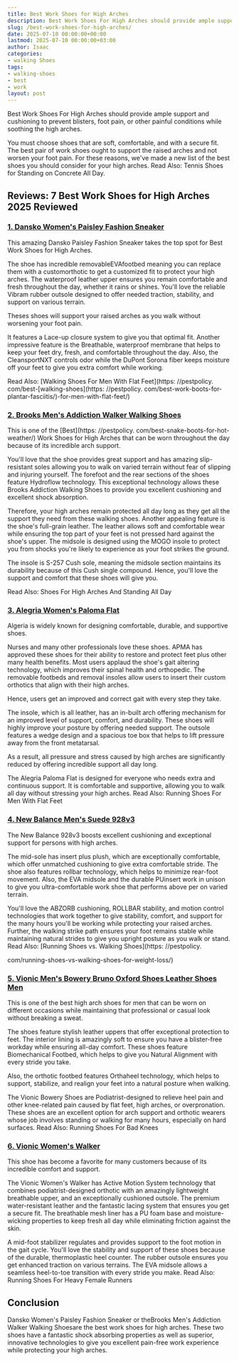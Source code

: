 ```yaml
---
title: Best Work Shoes for High Arches
description: Best Work Shoes For High Arches should provide ample support and cushioning to prevent blisters, foot pain, or other painful conditions while soothing the...
slug: /best-work-shoes-for-high-arches/
date: 2025-07-10 00:00:00+00:00
lastmod: 2025-07-10 00:00:00+03:00
author: Isaac
categories:
- walking Shoes
tags:
- walking-shoes
- best
- work
layout: post
---
```


Best Work Shoes For High Arches should provide ample support and cushioning to prevent blisters, foot pain, or other painful conditions while soothing the high arches.

You must choose shoes that are soft, comfortable, and with a secure fit. The best pair of work shoes ought to support the raised arches and not worsen your foot pain. For these reasons, we've made a new list of the best shoes you should consider for your high arches. Read Also: Tennis Shoes for Standing on Concrete All Day.

##  Reviews: 7 Best Work Shoes for High Arches 2025 Reviewed

###  [1. Dansko Women's Paisley Fashion Sneaker](https://www.amazon.com/dp/B01BF3WUP8/?tag=p-policy-20)

This amazing Dansko Paisley Fashion Sneaker takes the top spot for Best Work Shoes for High Arches.

The shoe has incredible removableEVAfootbed meaning you can replace them with a customorthotic to get a customized fit to protect your high arches. The waterproof leather upper ensures you remain comfortable and fresh throughout the day, whether it rains or shines. You'll love the reliable Vibram rubber outsole designed to offer needed traction, stability, and support on various terrain.

Theses shoes will support your raised arches as you walk without worsening your foot pain.

It features a Lace-up closure system to give you that optimal fit. Another impressive feature is the Breathable, waterproof membrane that helps to keep your feet dry, fresh, and comfortable throughout the day. Also, the CleansportNXT controls odor while the DuPont Sorona fiber keeps moisture off your feet to give you extra comfort while working.

Read Also: [Walking Shoes For Men With Flat Feet](https: //pestpolicy. com/best-[walking-shoes](https: //pestpolicy. com/best-work-boots-for-plantar-fasciitis/)-for-men-with-flat-feet/)

###  [2. Brooks Men's Addiction Walker Walking Shoes](https://www.amazon.com/Brooks-Addiction-Walker-Walking-Shoes/dp/B0012HR2I8/ref=as_li_ss_tl?ie=UTF8&linkCode=ll1&tag=p-policy-20&linkId=82d5697b4b005aa417fc084385eb036b&language=en_US)

This is one of the [Best](https: //pestpolicy. com/best-snake-boots-for-hot-weather/) Work Shoes for High Arches that can be worn throughout the day because of its incredible arch support.

You'll love that the shoe provides great support and has amazing slip-resistant soles allowing you to walk on varied terrain without fear of slipping and injuring yourself. The forefoot and the rear sections of the shoes feature Hydroflow technology. This exceptional technology allows these Brooks Addiction Walking Shoes to provide you excellent cushioning and excellent shock absorption.

Therefore, your high arches remain protected all day long as they get all the support they need from these walking shoes. Another appealing feature is the shoe's full-grain leather. The leather allows soft and comfortable wear while ensuring the top part of your feet is not pressed hard against the shoe's upper. The midsole is designed using the MOGO insole to protect you from shocks you're likely to experience as your foot strikes the ground.

The insole is S-257 Cush sole, meaning the midsole section maintains its durability because of this Cush single compound. Hence, you'll love the support and comfort that these shoes will give you.

Read Also: Shoes For High Arches And Standing All Day

###  [3. Alegria Women's Paloma Flat](https://www.amazon.com/dp/B0033WST6E/?tag=p-policy-20)

Algeria is widely known for designing comfortable, durable, and supportive shoes.

Nurses and many other professionals love these shoes. APMA has approved these shoes for their ability to restore and protect feet plus other many health benefits. Most users applaud the shoe's gait altering technology, which improves their spinal health and orthopedic. The removable footbeds and removal insoles allow users to insert their custom orthotics that align with their high arches.

Hence, users get an improved and correct gait with every step they take.

The insole, which is all leather, has an in-built arch offering mechanism for an improved level of support, comfort, and durability. These shoes will highly improve your posture by offering needed support. The outsole features a wedge design and a spacious toe box that helps to lift pressure away from the front metatarsal.

As a result, all pressure and stress caused by high arches are significantly reduced by offering incredible support all day long.

The Alegria Paloma Flat is designed for everyone who needs extra and continuous support. It is comfortable and supportive, allowing you to walk all day without stressing your high arches. Read Also: Running Shoes For Men With Flat Feet

###  [4. New Balance Men's Suede 928v3](https://www.amazon.com/dp/B01MQY9IGX/?tag=p-policy-20)

The New Balance 928v3 boosts excellent cushioning and exceptional support for persons with high arches.

The mid-sole has insert plus plush, which are exceptionally comfortable, which offer unmatched cushioning to give extra comfortable stride. The shoe also features rollbar technology, which helps to minimize rear-foot movement. Also, the EVA midsole and the durable PUinsert work in unison to give you ultra-comfortable work shoe that performs above per on varied terrain.

You'll love the ABZORB cushioning, ROLLBAR stability, and motion control technologies that work together to give stability, comfort, and support for the many hours you'll be working while protecting your raised arches. Further, the walking strike path ensures your foot remains stable while maintaining natural strides to give you upright posture as you walk or stand. Read Also: [Running Shoes vs. Walking Shoes](https: //pestpolicy.

com/running-shoes-vs-walking-shoes-for-weight-loss/)

###  [5. Vionic Men's Bowery Bruno Oxford Shoes  Leather Shoes Men](https://www.amazon.com/dp/B07C4YVLC9/?tag=p-policy-20)

This is one of the best high arch shoes for men that can be worn on different occasions while maintaining that professional or casual look without breaking a sweat.

The shoes feature stylish leather uppers that offer exceptional protection to feet. The interior lining is amazingly soft to ensure you have a blister-free workday while ensuring all-day comfort. These shoes feature Biomechanical Footbed, which helps to give you Natural Alignment with every stride you take.

Also, the orthotic footbed features Orthaheel technology, which helps to support, stabilize, and realign your feet into a natural posture when walking.

The Vionic Bowery Shoes are Podiatrist-designed to relieve heel pain and other knee-related pain caused by flat feet, high arches, or overpronation. These shoes are an excellent option for arch support and orthotic wearers whose job involves standing or walking for many hours, especially on hard surfaces. Read Also: Running Shoes For Bad Knees

###  [6. Vionic Women's Walker](https://www.amazon.com/dp/B004NJ93YS/?tag=p-policy-20)

This shoe has become a favorite for many customers because of its incredible comfort and support.

The Vionic Women's Walker has Active Motion System technology that combines podiatrist-designed orthotic with an amazingly lightweight breathable upper, and an exceptionally cushioned outsole. The premium water-resistant leather and the fantastic lacing system that ensures you get a secure fit. The breathable mesh liner has a PU foam base and moisture-wicking properties to keep fresh all day while eliminating friction against the skin.

A mid-foot stabilizer regulates and provides support to the foot motion in the gait cycle. You'll love the stability and support of these shoes because of the durable, thermoplastic heel counter. The rubber outsole ensures you get enhanced traction on various terrains. The EVA midsole allows a seamless heel-to-toe transition with every stride you make. Read Also: Running Shoes For Heavy Female Runners

##  Conclusion

Dansko Women's Paisley Fashion Sneaker or theBrooks Men's Addiction Walker Walking Shoesare the best work shoes for high arches. These two shoes have a fantastic shock absorbing properties as well as superior, innovative technologies to give you excellent pain-free work experience while protecting your high arches.
